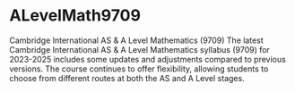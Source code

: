 # ALevelMath9709
Cambridge International AS &amp; A Level Mathematics (9709) The latest Cambridge International AS &amp; A Level Mathematics syllabus (9709) for 2023-2025 includes some updates and adjustments compared to previous versions. The course continues to offer flexibility, allowing students to choose from different routes at both the AS and A Level stages.
